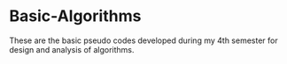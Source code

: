 # Basic-Algorithms
These are the basic pseudo codes developed during my 4th semester for design and analysis of algorithms. 
